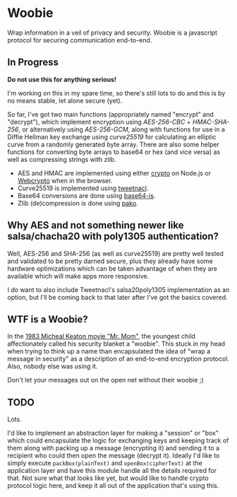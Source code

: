 # Woobie

Wrap information in a veil of privacy and security. Woobie is a javascript
protocol for securing communication end-to-end.


## In Progress

**Do not use this for anything serious!**

I'm working on this in my spare time, so there's still lots to do and this is
by no means stable, let alone secure (yet).

So far, I've got two main functions (appropriately named "encrypt" and
"decrypt"), which implement encryption using *AES-256-CBC* + *HMAC-SHA-256*, or
alternatively using *AES-256-GCM*, along with functions for use in a Diffie
Hellman key exchange using *curve25519* for calculating an elliptic curve from a
randomly generated byte array. There are also some helper functions for
converting byte arrays to base64 or hex (and vice versa) as well as compressing
strings with zlib.

- AES and HMAC are implemented using either [crypto](https://nodejs.org/api/crypto.html)
  on Node.js or [Webcrypto](https://developer.mozilla.org/en-US/docs/Web/API/Web_Crypto_API)
  when in the browser.
- Curve25519 is implemented using [tweetnacl](https://github.com/dchest/tweetnacl-js).
- Base64 conversions are done using [base64-js](https://github.com/beatgammit/base64-js).
- Zlib (de)compression is done using [pako](https://github.com/nodeca/pako).

## Why AES and not something newer like salsa/chacha20 with poly1305 authentication?

Well, AES-256 and SHA-256 (as well as curve25519) are pretty well tested and
validated to be pretty darned secure, plus they already have some hardware
optimizations which can be taken advantage of when they are available which will
make apps more responsive.

I *do* want to also include Tweetnacl's salsa20poly1305 implementation as an
option, but I'll be coming back to that later after I've got the basics covered.


## WTF is a Woobie?

In the [1983 Micheal Keaton movie "Mr. Mom"](http://www.imdb.com/title/tt0085970/),
the youngest child affectionately called his security blanket a "woobie". This
stuck in my head when trying to think up a name than encapsulated the idea of
"wrap a message in security" as a description of an end-to-end encryption
protocol. Also, nobody else was using it.

Don't let your messages out on the open net without their woobie ;)


## TODO

Lots.

I'd like to implement an abstraction layer for making a "session" or "box" which
could encapsulate the logic for exchanging keys and keeping track of them along
with packing up a message (encrypting it) and sending it to a recipient who
could then open the message (decrypt it). Ideally I'd like to simply execute
`packBox(plainText)` and `openBox(cipherText)` at the application layer and have
this module handle all the details required for that. Not sure what that looks
like yet, but would like to handle crypto protocol logic here, and keep it all
out of the application that's using this.
